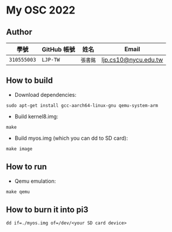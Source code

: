 # My OSC 2022

## Author

| 學號 | GitHub 帳號 | 姓名 | Email |
| --- | ----------- | --- | --- |
|`310555003`| `LJP-TW` | `張書銘` | ljp.cs10@nycu.edu.tw |

## How to build

* Download dependencies:
```
sudo apt-get install gcc-aarch64-linux-gnu qemu-system-arm
```

* Build kernel8.img:
```
make
```

* Build myos.img (which you can dd to SD card):
```
make image
```

## How to run

* Qemu emulation:
```
make qemu
```

## How to burn it into pi3

```
dd if=./myos.img of=/dev/<your SD card device>
```
